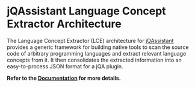 # jQAssistant Language Concept Extractor Architecture

The Language Concept Extractor (LCE) architecture for [jQAssistant](https://jqassistant.org) provides a generic framework for building native tools to scan the source code of arbitrary programming languages and extract relevant language concepts from it. 
It then consolidates the extracted information into an easy-to-process JSON format for a jQA plugin.

**Refer to the [Documentation](https://jqassistant-plugin.github.io/jqassistant-lce-docs/) for more details.**